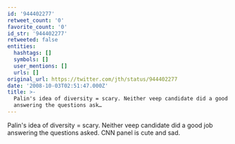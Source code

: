 ```yaml
---
id: '944402277'
retweet_count: '0'
favorite_count: '0'
id_str: '944402277'
retweeted: false
entities:
  hashtags: []
  symbols: []
  user_mentions: []
  urls: []
original_url: https://twitter.com/jth/status/944402277
date: '2008-10-03T02:51:47.000Z'
title: >-
  Palin's idea of diversity = scary. Neither veep candidate did a good job
  answering the questions ask…
---
```


Palin's idea of diversity = scary. Neither veep candidate did a good job answering the questions asked. CNN panel is cute and sad.
